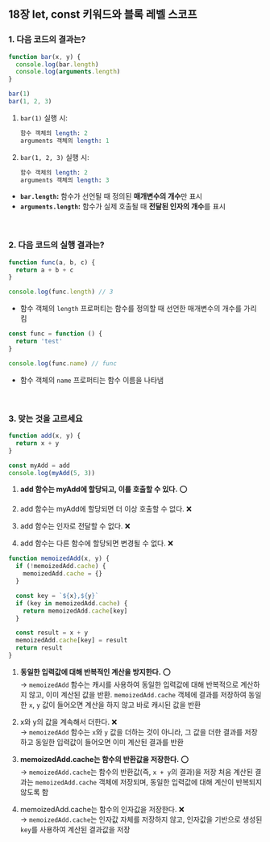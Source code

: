 ## 18장 let, const 키워드와 블록 레벨 스코프

### 1. 다음 코드의 결과는?

```js
function bar(x, y) {
  console.log(bar.length)
  console.log(arguments.length)
}

bar(1)
bar(1, 2, 3)
```

1. `bar(1)` 실행 시:

   ```perl
   함수 객체의 length: 2
   arguments 객체의 length: 1
   ```

2. `bar(1, 2, 3)` 실행 시:

   ```perl
   함수 객체의 length: 2
   arguments 객체의 length: 3
   ```

- **`bar.length`:** 함수가 선언될 때 정의된 **매개변수의 개수**만 표시
- **`arguments.length`:** 함수가 실제 호출될 때 **전달된 인자의 개수**를 표시

<br>

### 2. 다음 코드의 실행 결과는?

```js
function func(a, b, c) {
  return a + b + c
}

console.log(func.length) // 3
```

- 함수 객체의 `length` 프로퍼티는 함수를 정의할 때 선언한 매개변수의 개수를 가리킴

```js
const func = function () {
  return 'test'
}

console.log(func.name) // func
```

- 함수 객체의 `name` 프로퍼티는 함수 이름을 나타냄

<br>

### 3. 맞는 것을 고르세요

```js
function add(x, y) {
  return x + y
}

const myAdd = add
console.log(myAdd(5, 3))
```

1. **add 함수는 myAdd에 할당되고, 이를 호출할 수 있다.** ⭕️

2. add 함수는 myAdd에 할당되면 더 이상 호출할 수 없다. ❌

3. add 함수는 인자로 전달할 수 없다. ❌

4. add 함수는 다른 함수에 할당되면 변경될 수 없다. ❌

```js
function memoizedAdd(x, y) {
  if (!memoizedAdd.cache) {
    memoizedAdd.cache = {}
  }

  const key = `${x},${y}`
  if (key in memoizedAdd.cache) {
    return memoizedAdd.cache[key]
  }

  const result = x + y
  memoizedAdd.cache[key] = result
  return result
}
```

1. **동일한 입력값에 대해 반복적인 계산을 방지한다.** ⭕️ <br>
   → `memoizedAdd` 함수는 캐시를 사용하여 동일한 입력값에 대해 반복적으로 계산하지 않고, 이미 계산된 값을 반환. `memoizedAdd.cache` 객체에 결과를 저장하여 동일한 `x`, `y` 값이 들어오면 계산을 하지 않고 바로 캐시된 값을 반환

2. x와 y의 값을 계속해서 더한다. ❌ <br>
   → `memoizedAdd` 함수는 `x`와 `y` 값을 더하는 것이 아니라, 그 값을 더한 결과를 저장하고 동일한 입력값이 들어오면 이미 계산된 결과를 반환

3. **memoizedAdd.cache는 함수의 반환값을 저장한다.** ⭕️ <br>
   → `memoizedAdd.cache`는 함수의 반환값(즉, `x + y`의 결과)을 저장 처음 계산된 결과는 `memoizedAdd.cache` 객체에 저장되며, 동일한 입력값에 대해 계산이 반복되지 않도록 함

4. memoizedAdd.cache는 함수의 인자값을 저장한다. ❌ <br>
   → `memoizedAdd.cache`는 인자값 자체를 저장하지 않고, 인자값을 기반으로 생성된 `key`를 사용하여 계산된 결과값을 저장
